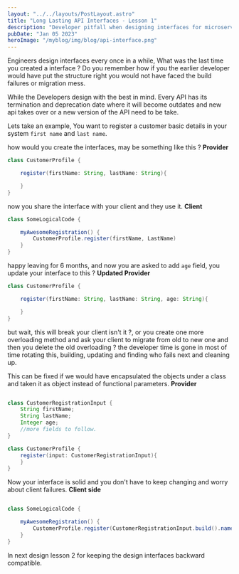 ```yaml
---
layout: "../../layouts/PostLayout.astro"
title: "Long Lasting API Interfaces - Lesson 1"
description: "Developer pitfall when designing interfaces for microservices and best Practices, Lesson 1"
pubDate: "Jan 05 2023"
heroImage: "/myblog/img/blog/api-interface.png"
---
```


Engineers design interfaces every once in a while, What was the last time you created a interface ?
Do you remember how if you the earlier developer would have put the structure right  you would not have faced the build failures or migration mess.

While the Developers design with the best in mind. Every API has its termination and deprecation date where it will become outdates and new api takes over or a new version of the API need to be take.

Lets take an example, You want to register a customer basic details in your system `first name` and `last name`.

how would you create the interfaces, may be something like this  ?
**Provider**

```java
class CustomerProfile { 

    register(firstName: String, lastName: String){

    }
}
```

now you share the interface with your client and they use it.
**Client**

```java
class SomeLogicalCode { 

    myAwesomeRegistration() {
        CustomerProfile.register(firstName, LastName)
    }
}
```

happy leaving for 6 months, and now you are asked to add `age` field, you update your interface to this ?
**Updated Provider**

```java
class CustomerProfile { 

    register(firstName: String, lastName: String, age: String){

    }
}
```

but wait, this will break your client isn't it ?, or you create one more overloading method and ask your client to migrate from old to new one and then you delete the old overloading ? the developer time is gone in most of time rotating this, building, updating and finding who fails next and cleaning up.

This can be fixed if we would have encapsulated the objects under a class and taken it as object instead of functional parameters.
**Provider**

```java

class CustomerRegistrationInput { 
    String firstName;
    String lastName;
    Integer age;
    //more fields to follow.
}

class CustomerProfile { 
    register(input: CustomerRegistrationInput){
    }
}
```


Now your interface is solid and you don't have to keep changing and worry about client failures. 
**Client side**

```java

class SomeLogicalCode { 

    myAwesomeRegistration() {
        CustomerProfile.register(CustomerRegistrationInput.build().name("Rajesh").lastname("Patidar").age(3).build())
    }
}
```

In next design lesson 2 for keeping the design interfaces backward compatible.
